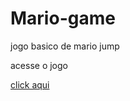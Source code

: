 # Mario-game
 jogo basico de mario jump

 acesse o jogo

<a href="https://emersontecn.github.io/Mario-game/" target="_blanck">click aqui</a>